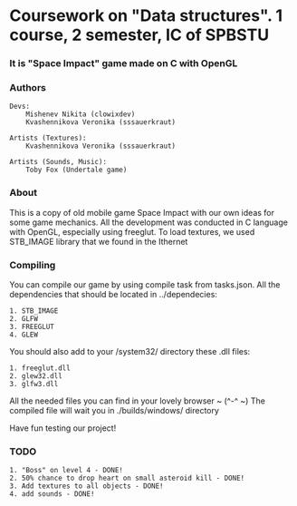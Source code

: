 # Coursework on "Data structures". 1 course, 2 semester, IC of SPBSTU

### It is "Space Impact" game made on C with OpenGL

### Authors
    Devs: 
        Mishenev Nikita (clowixdev)
        Kvashennikova Veronika (sssauerkraut)

    Artists (Textures): 
        Kvashennikova Veronika (sssauerkraut)

    Artists (Sounds, Music): 
        Toby Fox (Undertale game)

### About

This is a copy of old mobile game Space Impact with our own ideas for some
game mechanics. All the development was conducted in C language with OpenGL, 
especially using freeglut. To load textures, we used STB_IMAGE library that
we found in the Ithernet

### Compiling
You can compile our game by using compile task from tasks.json. 
All the dependencies that should be located in ../dependecies:

    1. STB_IMAGE
    2. GLFW
    3. FREEGLUT
    4. GLEW

You should also add to your /system32/ directory these .dll files:

    1. freeglut.dll
    2. glew32.dll
    3. glfw3.dll

All the needed files you can find in your lovely browser ~ (^-^ ~)
The compiled file will wait you in ./builds/windows/ directory

Have fun testing our project!

### TODO
    1. "Boss" on level 4 - DONE!
    2. 50% chance to drop heart on small asteroid kill - DONE!
    3. Add textures to all objects - DONE!
    4. add sounds - DONE!
